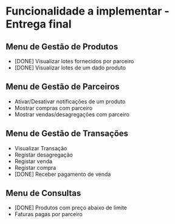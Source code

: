 # Funcionalidade a implementar - Entrega final

## Menu de Gestão de Produtos

- [DONE] Visualizar lotes fornecidos por parceiro
- [DONE] Visualizar lotes de um dado produto

## Menu de Gestão de Parceiros

- Ativar/Desativar notificações de um produto
- Mostrar compras com parceiro
- Mostrar vendas/desagregações com parceiro

## Menu de Gestão de Transações

- Visualizar Transação
- Registar desagregação
- Registar venda
- Registar compra
- [DONE] Receber pagamento de venda

## Menu de Consultas

- [DONE] Produtos com preço abaixo de limite
- Faturas pagas por parceiro
